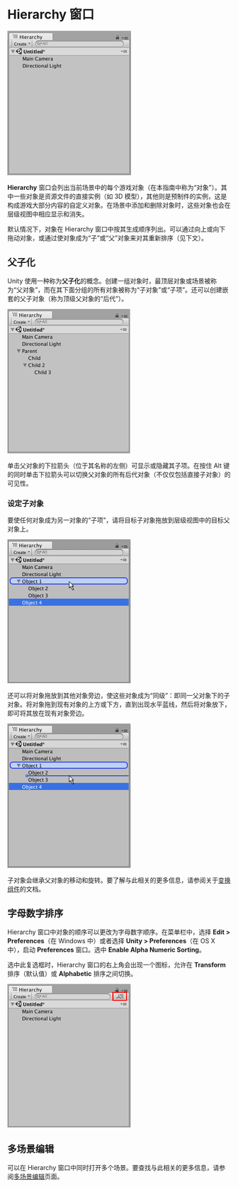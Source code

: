 # Hierarchy 窗口


![打开 Unity 新项目时的默认 Hierarchy 窗口视图](../uploads/Main/Hierarchy.png)

**Hierarchy** 窗口会列出当前场景中的每个游戏对象（在本指南中称为“对象”）。其中一些对象是资源文件的直接实例（如 3D 模型），其他则是预制件的实例，这是构成游戏大部分内容的自定义对象。在场景中添加和删除对象时，这些对象也会在层级视图中相应显示和消失。

默认情况下，对象在 Hierarchy 窗口中按其生成顺序列出。可以通过向上或向下拖动对象，或通过使对象成为“子”或“父”对象来对其重新排序（见下文）。

## 父子化

Unity 使用一种称为**父子化**的概念。创建一组对象时，最顶层对象或场景被称为“父对象”，而在其下面分组的所有对象被称为“子对象”或“子项”。还可以创建嵌套的父子对象（称为顶级父对象的“后代”）。


![在此图中，**Child** 和 **Child 2** 是 **Parent** 的子对象。**Child 3** 是 **Child 2** 的子对象，也是 **Parent** 的后代。](../uploads/Main/HierarchyParenting1.png)

单击父对象的下拉箭头（位于其名称的左侧）可显示或隐藏其子项。在按住 Alt 键的同时单击下拉箭头可以切换父对象的所有后代对象（不仅仅包括直接子对象）的可见性。

### 设定子对象

要使任何对象成为另一对象的“子项”，请将目标子对象拖放到层级视图中的目标父对象上。

![在此图中，**Object 4**（选定对象）被拖到目标父对象 **Object 1**（以蓝色胶囊形状突出显示）上。](../uploads/Main/HierarchyParenting2.png)

还可以将对象拖放到其他对象旁边，使这些对象成为“同级”：即同一父对象下的子对象。将对象拖到现有对象的上方或下方，直到出现水平蓝线，然后将对象放下，即可将其放在现有对象旁边。

![在此图中，**Object 4**（选定对象）被拖动到 **Object 2** 与 **Object 3** 之间（以蓝色水平线指示），从而作为这两个对象的同级而放置在父对象 **Object 1**（以蓝色胶囊形状突出显示）之下。](../uploads/Main/HierarchyParenting3.png)

子对象会继承父对象的移动和旋转。要了解与此相关的更多信息，请参阅关于[变换组件](class-Transform.html)的文档。

## 字母数字排序

Hierarchy 窗口中对象的顺序可以更改为字母数字顺序。在菜单栏中，选择 **Edit > Preferences**（在 Windows 中）或者选择 **Unity > Preferences**（在 OS X 中），启动 **Preferences** 窗口。选中 **Enable Alpha Numeric Sorting**。

选中此复选框时，Hierarchy 窗口的右上角会出现一个图标，允许在 **Transform** 排序（默认值）或 **Alphabetic** 排序之间切换。


![](../uploads/Main/AlphanumericToggle.png) 


## 多场景编辑

可以在 Hierarchy 窗口中同时打开多个场景。要查找与此相关的更多信息，请参阅[多场景编辑](MultiSceneEditing.html)页面。


